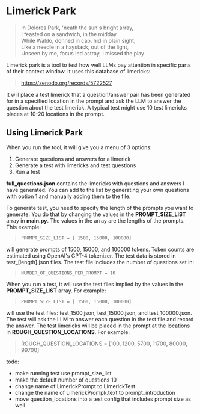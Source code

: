 # Limerick Park

> In Dolores Park, 'neath the sun's bright array,  
> I feasted on a sandwich, in the midday.  
> While Waldo, donned in cap, hid in plain sight,  
> Like a needle in a haystack, out of the light,  
> Unseen by me, focus led astray, I missed the play 

Limerick park is a tool to test how well LLMs pay
attention in specific parts of their context window. 
It uses this database of limericks:

> https://zenodo.org/records/5722527

It will place a test limerick that a question/answer 
pair has been generated for in a specified location in 
the prompt and ask the LLM to answer the question about
the test limerick.  A typical test might use 10 test
limericks places at 10-20 locations in the prompt.  

## Using Limerick Park

When you run the tool, it will give you a menu of 3
options:
1. Generate questions and answers for a limerick
2. Generate a test with limericks and test questions
3. Run a test

__full_questions.json__ contains the limericks with
questions and answers I have generated.  You can add to
the list by generating your own questions with option 1
and manually adding them to the file.

To generate test, you need to specify the length
of the prompts you want to generate.  You do that by
changing the values in the __PROMPT_SIZE_LIST__ array in
__main.py__.  The values in the array are the lengths of
the prompts.  This example:
> `PROMPT_SIZE_LIST = [ 1500, 15000, 100000]`

will generate prompts of 1500, 15000, and 100000 tokens.
Token counts are estimated using OpenAI's GPT-4 tokenizer.
The test data is stored in test_[length].json files.
The test file includes the number of questions set in:
> `NUMBER_OF_QUESTIONS_PER_PROMPT = 10`

When you run a test, it will use the test files implied by
the values in the __PROMPT_SIZE_LIST__ array. For example:
> `PROMPT_SIZE_LIST = [ 1500, 15000, 100000]`

will use the test files: test_1500.json, test_15000.json,
and test_100000.json.  The test will ask the LLM to answer
each question in the test file and record the answer. The
test limericks will be placed in the prompt at the locations
in __ROUGH_QUESTION_LOCATIONS__.  For example:
>ROUGH_QUESTION_LOCATIONS = [100, 1200, 5700, 11700, 80000, 99700]




todo:
- make running test use prompt_size_list
- make the default number of questions 10
- change name of LimerickPrompt to LimerickTest
- change the name of LimerickPrompk.text to prompt_introduction
- move question_locations into a test config that includes prompt size as well